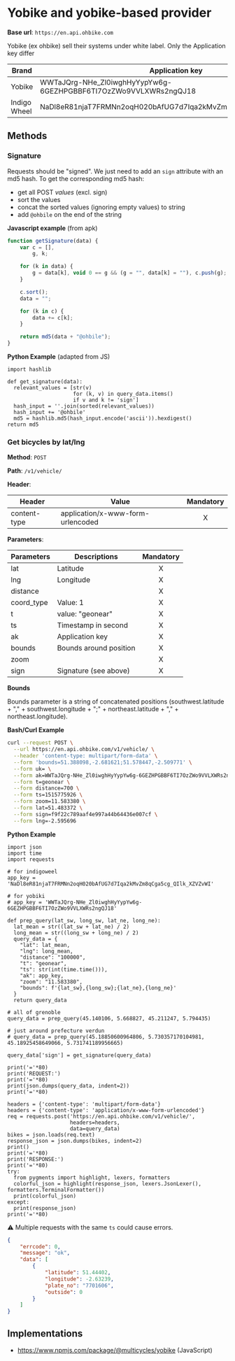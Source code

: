 # Yobike and yobike-based provider

**Base url**: `https://en.api.ohbike.com`

Yobike (ex ohbike) sell their systems under white label.
Only the Application key differ

| Brand        | Application key                                                  |
| ------------ | ---------------------------------------------------------------- |
| Yobike       | WWTaJQrg-NHe_Zl0iwghHyYypYw6g-6GEZHPGBBF6TI7OzZWo9VVLXWRs2ngQJ18 |
| Indigo Wheel | NaDl8eR81njaT7FRMNn2oqH020bAfUG7d7Iqa2kMvZm8qCga5cg_QIlk_XZVZvWI |

## Methods

### Signature

Requests should be "signed". We just need to add an `sign` attribute with an md5 hash.
To get the corresponding md5 hash:

* get all POST _values_ (excl. sign)
* sort the values
* concat the sorted values (ignoring empty values) to string
* add `@ohbile` on the end of the string

**Javascript example** (from apk)

```JavaScript
function getSignature(data) {
    var c = [],
        g, k;

    for (k in data) {
        g = data[k], void 0 == g && (g = "", data[k] = ""), c.push(g);
    }

    c.sort();
    data = "";

    for (k in c) {
        data += c[k];
    }

    return md5(data + "@ohbile");
}
```

**Python Example** (adapted from JS)

```python3
import hashlib

def get_signature(data):
  relevant_values = [str(v)
                     for (k, v) in query_data.items()
                     if v and k != 'sign']
  hash_input = ''.join(sorted(relevant_values))
  hash_input += '@ohbile'
  md5 = hashlib.md5(hash_input.encode('ascii')).hexdigest()
return md5
```

### Get bicycles by lat/lng

**Method**: `POST`

**Path**: `/v1/vehicle/`

**Header**:

| Header       | Value                             | Mandatory |
| ------------ | --------------------------------- | :-------: |
| content-type | application/x-www-form-urlencoded |     X     |

**Parameters**:

| Parameters | Descriptions           | Mandatory |
| ---------- | ---------------------- | :-------: |
| lat        | Latitude               |     X     |
| lng        | Longitude              |     X     |
| distance   |                        |     X     |
| coord_type | Value: 1               |     X     |
| t          | value: "geonear"       |     X     |
| ts         | Timestamp in second    |     X     |
| ak         | Application key        |     X     |
| bounds     | Bounds around position |     X     |
| zoom       |                        |     X     |
| sign       | Signature (see above)  |     X     |

**Bounds**

Bounds parameter is a string of concatenated positions (southwest.latitude + "," + southwest.longitude + ";" + northeast.latitude + "," + northeast.longitude).

**Bash/Curl Example**

```bash
curl --request POST \
  --url https://en.api.ohbike.com/v1/vehicle/ \
  --header 'content-type: multipart/form-data' \
  --form 'bounds=51.388098,-2.681621;51.578447,-2.509771' \
  --form uk= \
  --form ak=WWTaJQrg-NHe_Zl0iwghHyYypYw6g-6GEZHPGBBF6TI7OzZWo9VVLXWRs2ngQJ18 \
  --form t=geonear \
  --form distance=700 \
  --form ts=1515775926 \
  --form zoom=11.583380 \
  --form lat=51.483372 \
  --form sign=f9f22c789aaf4e997a44b64436e007cf \
  --form lng=-2.595696
```

**Python Example**

```python3
import json
import time
import requests

# for indigoweel
app_key = 'NaDl8eR81njaT7FRMNn2oqH020bAfUG7d7Iqa2kMvZm8qCga5cg_QIlk_XZVZvWI'

# for yobiki
# app_key = 'WWTaJQrg-NHe_Zl0iwghHyYypYw6g-6GEZHPGBBF6TI7OzZWo9VVLXWRs2ngQJ18'

def prep_query(lat_sw, long_sw, lat_ne, long_ne):
  lat_mean = str((lat_sw + lat_ne) / 2)
  long_mean = str((long_sw + long_ne) / 2)
  query_data = {
    "lat": lat_mean,
    "lng": long_mean,
    "distance": "100000",
    "t": "geonear",
    "ts": str(int(time.time())),
    "ak": app_key,
    "zoom": "11.583380",
    "bounds": f'{lat_sw},{long_sw};{lat_ne},{long_ne}'
  }
  return query_data

# all of grenoble 
query_data = prep_query(45.140106, 5.668827, 45.211247, 5.794435)

# just around prefecture verdun
# query_data = prep_query(45.18850600964806, 5.730357170104981, 45.18925458649066, 5.731741189956665)

query_data['sign'] = get_signature(query_data)

print('='*80)
print('REQUEST:')
print('='*80)
print(json.dumps(query_data, indent=2))
print('='*80)

headers = {'content-type': 'multipart/form-data'}
headers = {'content-type': 'application/x-www-form-urlencoded'}
req = requests.post('https://en.api.ohbike.com/v1/vehicle/',
                    headers=headers,
                    data=query_data)
bikes = json.loads(req.text)
response_json = json.dumps(bikes, indent=2)
print()
print('='*80)
print('RESPONSE:')
print('='*80)
try:
  from pygments import highlight, lexers, formatters
  colorful_json = highlight(response_json, lexers.JsonLexer(), formatters.TerminalFormatter()) 
  print(colorful_json)
except:
  print(response_json)
print('='*80)
```

:warning: Multiple requests with the same `ts` could cause errors.

```JSON
{
	"errcode": 0,
	"message": "ok",
	"data": [
		{
			"latitude": 51.44402,
			"longitude": -2.63239,
			"plate_no": "7701606",
			"outside": 0
		}
    ]
}
```

## Implementations

* https://www.npmjs.com/package/@multicycles/yobike (JavaScript)
